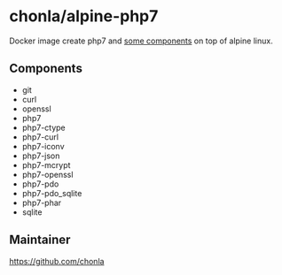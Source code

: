 # chonla/alpine-php7

Docker image create php7 and [some components](#components) on top of alpine linux.

## Components

* git
* curl
* openssl
* php7
* php7-ctype
* php7-curl
* php7-iconv
* php7-json
* php7-mcrypt
* php7-openssl
* php7-pdo
* php7-pdo_sqlite
* php7-phar
* sqlite

## Maintainer

https://github.com/chonla
